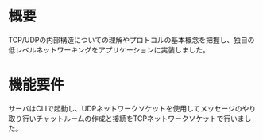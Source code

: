 # 概要 
TCP/UDPの内部構造についての理解やプロトコルの基本概念を把握し、独自の低レベルネットワーキングをアプリケーションに実装しました。
# 機能要件
サーバはCLIで起動し、UDPネットワークソケットを使用してメッセージのやり取り行いチャットルームの作成と接続をTCPネットワークソケットで行いました。
